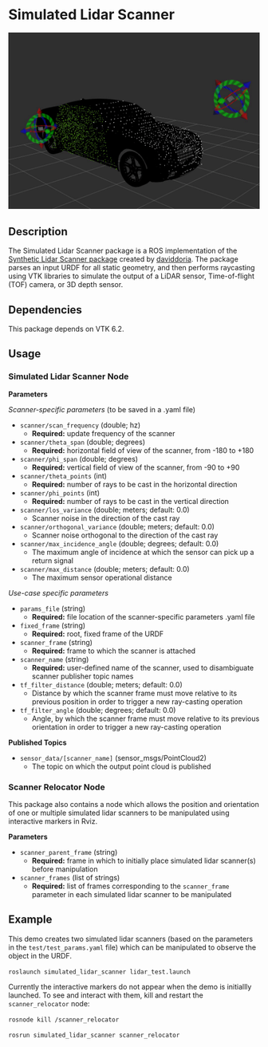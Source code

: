 # Simulated Lidar Scanner

![Simulated Lidar Scanner][1]

## Description

The Simulated Lidar Scanner package is a ROS implementation of the [Synthetic Lidar Scanner package][2] created by [daviddoria][3].
The package parses an input URDF for all static geometry, and then performs raycasting using VTK libraries to simulate the output of a LiDAR sensor,
Time-of-flight (TOF) camera, or 3D depth sensor.

## Dependencies

This package depends on VTK 6.2.

## Usage

### Simulated Lidar Scanner Node

**Parameters**

*Scanner-specific parameters* (to be saved in a .yaml file)
+ `scanner/scan_frequency` (double; hz)
  - **Required:** update frequency of the scanner
+ `scanner/theta_span` (double; degrees)
  - **Required:** horizontal field of view of the scanner, from -180 to +180
+ `scanner/phi_span` (double; degrees)
  - **Required:** vertical field of view of the scanner, from -90 to +90
+ `scanner/theta_points` (int)
  - **Required:** number of rays to be cast in the horizontal direction
+ `scanner/phi_points` (int)
  - **Required:** number of rays to be cast in the vertical direction
+ `scanner/los_variance` (double; meters; default: 0.0)
  - Scanner noise in the direction of the cast ray
+ `scanner/orthogonal_variance` (double; meters; default: 0.0)
  - Scanner noise orthogonal to the direction of the cast ray
+ `scanner/max_incidence_angle` (double; degrees; default: 0.0)
  - The maximum angle of incidence at which the sensor can pick up a return signal
+ `scanner/max_distance` (double; meters; default: 0.0)
  - The maximum sensor operational distance

*Use-case specific parameters*
+ `params_file` (string)
  - **Required:** file location of the scanner-specific parameters .yaml file
+ `fixed_frame` (string)
  - **Required:** root, fixed frame of the URDF
+ `scanner_frame` (string)
  - **Required:** frame to which the scanner is attached
+ `scanner_name` (string)
  - **Required:** user-defined name of the scanner, used to disambiguate scanner publisher topic names
+ `tf_filter_distance` (double; meters; default: 0.0)
  - Distance by which the scanner frame must move relative to its previous position in order to trigger a new ray-casting operation
+ `tf_filter_angle` (double; degrees; default: 0.0)
  - Angle, by which the scanner frame must move relative to its previous orientation in order to trigger a new ray-casting operation

**Published Topics**
+ `sensor_data/[scanner_name]` (sensor_msgs/PointCloud2)
  - The topic on which the output point cloud is published


### Scanner Relocator Node

This package also contains a node which allows the position and orientation of one or multiple simulated lidar scanners to be manipulated using interactive markers in Rviz.

**Parameters**
+ `scanner_parent_frame` (string)
  - **Required:** frame in which to initially place simulated lidar scanner(s) before manipulation
+ `scanner_frames` (list of strings)
  - **Required:** list of frames corresponding to the `scanner_frame` parameter in each simulated lidar scanner to be manipulated

## Example

This demo creates two simulated lidar scanners (based on the parameters in the `test/test_params.yaml` file) which can be manipulated to observe the object in the URDF.

`roslaunch simulated_lidar_scanner lidar_test.launch`

Currently the interactive markers do not appear when the demo is initiallly launched. To see and interact with them, kill and restart the `scanner_relocator` node:

`rosnode kill /scanner_relocator`

`rosrun simulated_lidar_scanner scanner_relocator`


[1]: simulated_lidar_scanner.gif
[2]: https://github.com/daviddoria/SyntheticLidarScanner
[3]: https://github.com/daviddoria
